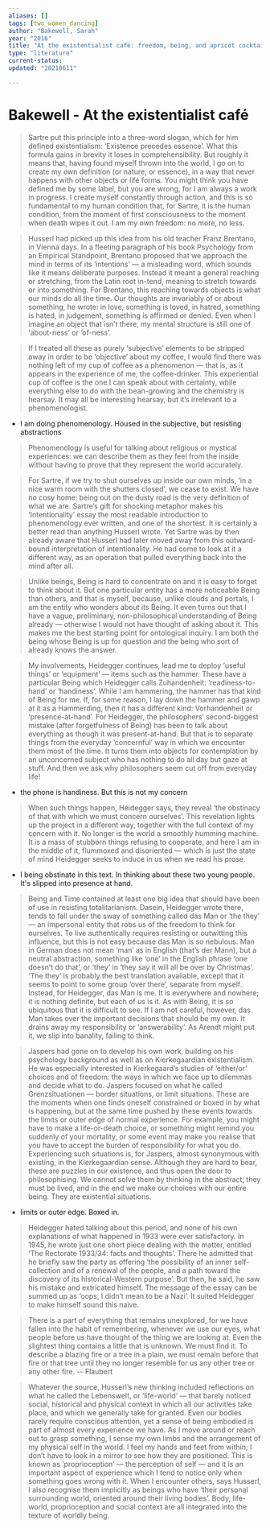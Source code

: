 ```yaml
---
aliases: []
tags: [two_women_dancing]
author: "Bakewell, Sarah"
year: "2016"
title: "At the existentialist café: freedom, being, and apricot cocktails with Jean-Paul Sartre, Simone de Beauvoir, Albert Camus, Martin Heidegger, Karl Jaspers, Edmund Husserl, Maurice Merleau-Ponty and others"
type: "literature"
current-status: 
updated: "20210611"

---
```


# Bakewell - At the existentialist café

> Sartre put this principle into a three-word slogan, which for him defined existentialism: ‘Existence precedes essence’. What this formula gains in brevity it loses in comprehensibility. But roughly it means that, having found myself thrown into the world, I go on to create my own definition (or nature, or essence), in a way that never happens with other objects or life forms. You might think you have defined me by some label, but you are wrong, for I am always a work in progress. I create myself constantly through action, and this is so fundamental to my human condition that, for Sartre, it is the human condition, from the moment of first consciousness to the moment when death wipes it out. I am my own freedom: no more, no less.

> Husserl had picked up this idea from his old teacher Franz Brentano, in Vienna days. In a fleeting paragraph of his book Psychology from an Empirical Standpoint, Brentano proposed that we approach the mind in terms of its ‘intentions’ — a misleading word, which sounds like it means deliberate purposes. Instead it meant a general reaching or stretching, from the Latin root in-tend, meaning to stretch towards or into something. For Brentano, this reaching towards objects is what our minds do all the time. Our thoughts are invariably of or about something, he wrote: in love, something is loved, in hatred, something is hated, in judgement, something is affirmed or denied. Even when I imagine an object that isn’t there, my mental structure is still one of ‘about-ness’ or ‘of-ness’. 

> If I treated all these as purely ‘subjective’ elements to be stripped away in order to be ‘objective’ about my coffee, I would find there was nothing left of my cup of coffee as a phenomenon — that is, as it appears in the experience of me, the coffee-drinker. This experiential cup of coffee is the one I can speak about with certainty, while everything else to do with the bean-growing and the chemistry is hearsay. It may all be interesting hearsay, but it’s irrelevant to a phenomenologist.
- I am doing phenomenology. Housed in the subjective, but resisting abstractions


> Phenomenology is useful for talking about religious or mystical experiences: we can describe them as they feel from the inside without having to prove that they represent the world accurately. 



> For Sartre, if we try to shut ourselves up inside our own minds, ‘in a nice warm room with the shutters closed’, we cease to exist. We have no cosy home: being out on the dusty road is the very definition of what we are.
> Sartre’s gift for shocking metaphor makes his ‘Intentionality’ essay the most readable introduction to phenomenology ever written, and one of the shortest. It is certainly a better read than anything Husserl wrote. Yet Sartre was by then already aware that Husserl had later moved away from this outward-bound interpretation of intentionality. He had come to look at it a different way, as an operation that pulled everything back into the mind after all.


> Unlike beings, Being is hard to concentrate on and it is easy to forget to think about it. But one particular entity has a more noticeable Being than others, and that is myself, because, unlike clouds and portals, I am the entity who wonders about its Being. It even turns out that I have a vague, preliminary, non-philosophical understanding of Being already — otherwise I would not have thought of asking about it. This makes me the best starting point for ontological inquiry. I am both the being whose Being is up for question and the being who sort of already knows the answer.

> My involvements, Heidegger continues, lead me to deploy ‘useful things’ or ‘equipment’ — items such as the hammer. These have a particular Being which Heidegger calls Zuhandenheit: ‘readiness-to-hand’ or ‘handiness’. While I am hammering, the hammer has that kind of Being for me. If, for some reason, I lay down the hammer and gawp at it as a Hammerding, then it has a different kind: Vorhandenheit or ‘presence-at-hand’.
> For Heidegger, the philosophers’ second-biggest mistake (after forgetfulness of Being) has been to talk about everything as though it was present-at-hand. But that is to separate things from the everyday ‘concernful’ way in which we encounter them most of the time. It turns them into objects for contemplation by an unconcerned subject who has nothing to do all day but gaze at stuff. And then we ask why philosophers seem cut off from everyday life!

- the phone is handiness. But this is not my concern 

> When such things happen, Heidegger says, they reveal ‘the obstinacy of that with which we must concern ourselves’. This revelation lights up the project in a different way, together with the full context of my concern with it. No longer is the world a smoothly humming machine. It is a mass of stubborn things refusing to cooperate, and here I am in the middle of it, flummoxed and disoriented — which is just the state of mind Heidegger seeks to induce in us when we read his prose.
- I being obstinate in this text.  In thinking about these two young people. It's slipped into presence at hand. 

> Being and Time contained at least one big idea that should have been of use in resisting totalitarianism. Dasein, Heidegger wrote there, tends to fall under the sway of something called das Man or ‘the they’ — an impersonal entity that robs us of the freedom to think for ourselves. To live authentically requires resisting or outwitting this influence, but this is not easy because das Man is so nebulous. Man in German does not mean ‘man’ as in English (that’s der Mann), but a neutral abstraction, something like ‘one’ in the English phrase ‘one doesn’t do that’, or ‘they’ in ‘they say it will all be over by Christmas’. ‘The they’ is probably the best translation available, except that it seems to point to some group ‘over there’, separate from myself. Instead, for Heidegger, das Man is me. It is everywhere and nowhere; it is nothing definite, but each of us is it. As with Being, it is so ubiquitous that it is difficult to see. If I am not careful, however, das Man takes over the important decisions that should be my own. It drains away my responsibility or ‘answerability’. As Arendt might put it, we slip into banality, failing to think.

> Jaspers had gone on to develop his own work, building on his psychology background as well as on Kierkegaardian existentialism. He was especially interested in Kierkegaard’s studies of ‘either/or’ choices and of freedom: the ways in which we face up to dilemmas and decide what to do. Jaspers focused on what he called Grenzsituationen — border situations, or limit situations. These are the moments when one finds oneself constrained or boxed in by what is happening, but at the same time pushed by these events towards the limits or outer edge of normal experience. For example, you might have to make a life-or-death choice, or something might remind you suddenly of your mortality, or some event may make you realise that you have to accept the burden of responsibility for what you do. Experiencing such situations is, for Jaspers, almost synonymous with existing, in the Kierkegaardian sense. Although they are hard to bear, these are puzzles in our existence, and thus open the door to philosophising. We cannot solve them by thinking in the abstract; they must be lived, and in the end we make our choices with our entire being. They are existential situations.

- limits or outer edge. Boxed in. 

> Heidegger hated talking about this period, and none of his own explanations of what happened in 1933 were ever satisfactory. In 1945, he wrote just one short piece dealing with the matter, entitled ‘The Rectorate 1933/34: facts and thoughts’. There he admitted that he briefly saw the party as offering ‘the possibility of an inner self-collection and of a renewal of the people, and a path toward the discovery of its historical-Western purpose’. But then, he said, he saw his mistake and extricated himself. The message of the essay can be summed up as ‘oops, I didn’t mean to be a Nazi’. It suited Heidegger to make himself sound this naive. 

> There is a part of everything that remains unexplored, for we have fallen into the habit of remembering, whenever we use our eyes, what people before us have thought of the thing we are looking at. Even the slightest thing contains a little that is unknown. We must find it. To describe a blazing fire or a tree in a plain, we must remain before that fire or that tree until they no longer resemble for us any other tree or any other fire. -- Flaubert

> Whatever the source, Husserl’s new thinking included reflections on what he called the Lebenswelt, or ‘life-world’ — that barely noticed social, historical and physical context in which all our activities take place, and which we generally take for granted. Even our bodies rarely require conscious attention, yet a sense of being embodied is part of almost every experience we have. As I move around or reach out to grasp something, I sense my own limbs and the arrangement of my physical self in the world. I feel my hands and feet from within; I don’t have to look in a mirror to see how they are positioned. This is known as ‘proprioception’ — the perception of self — and it is an important aspect of experience which I tend to notice only when something goes wrong with it. When I encounter others, says Husserl, I also recognise them implicitly as beings who have ‘their personal surrounding world, oriented around their living bodies’. Body, life-world, proprioception and social context are all integrated into the texture of worldly being.